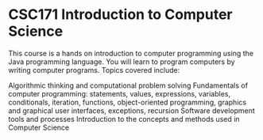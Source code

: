 # CSC171 Introduction to Computer Science
This course is a hands on introduction to computer programming using the Java programming language. You will learn to program computers by writing computer programs. Topics covered include:

Algorithmic thinking and computational problem solving
Fundamentals of computer programming: statements, values, expressions, variables, conditionals, iteration, functions, object-oriented programming, graphics and graphical user interfaces, exceptions, recursion
Software development tools and processes
Introduction to the concepts and methods used in Computer Science
